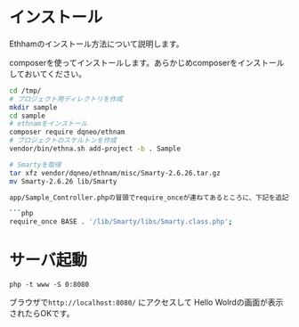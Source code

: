 # インストール

Ethhamのインストール方法について説明します。

composerを使ってインストールします。あらかじめcomposerをインストールしておいてください。

```sh
cd /tmp/
# プロジェクト用ディレクトリを作成
mkdir sample
cd sample
# ethnamをインストール
composer require dqneo/ethnam
# プロジェクトのスケルトンを作成
vendor/bin/ethna.sh add-project -b . Sample

# Smartyを取得
tar xfz vendor/dqneo/ethnam/misc/Smarty-2.6.26.tar.gz
mv Smarty-2.6.26 lib/Smarty

app/Sample_Controller.phpの冒頭でrequire_onceが連ねてあるところに、下記を追記する

```php
require_once BASE . '/lib/Smarty/libs/Smarty.class.php';
```


# サーバ起動

```
php -t www -S 0:8080
```

ブラウザで`http://localhost:8080/` にアクセスして Hello Wolrdの画面が表示されたらOKです。


